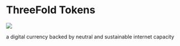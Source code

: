 # ThreeFold Tokens

![](https://images.unsplash.com/photo-1499334758287-dc8133b315e9?ixlib=rb-0.3.5&ixid=eyJhcHBfaWQiOjEyMDd9&s=29a7b95a9ad9b0825b929ec242afc300&auto=format&fit=crop&w=3450&q=80)

a digital currency backed by neutral and sustainable internet capacity
